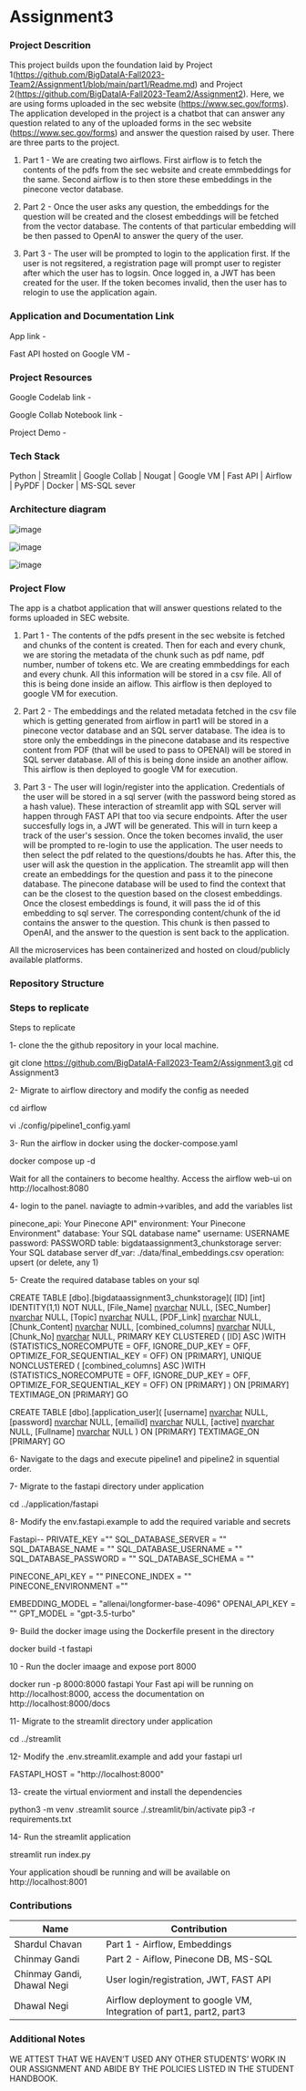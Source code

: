 # Assignment3

### Project Descrition 

This project builds upon the foundation laid by Project 1(https://github.com/BigDataIA-Fall2023-Team2/Assignment1/blob/main/part1/Readme.md) and Project 2(https://github.com/BigDataIA-Fall2023-Team2/Assignment2). Here, we are using forms uploaded in the sec website (https://www.sec.gov/forms). The application developed in the project is a chatbot that can answer any question related to any of the uploaded forms in the sec website (https://www.sec.gov/forms) and answer the question raised by user. There are three parts to the project. 

1) Part 1 - We are creating two airflows. First airflow is to fetch the contents of the pdfs from the sec website and create emmbeddings for the same. Second airflow is to then store these embeddings in the pinecone vector database.

2) Part 2 - Once the user asks any question, the embeddings for the question will be created and the closest embeddings will be fetched from the vector database. The contents of that particular embedding will be then passed to OpenAI to answer the query of the user.

3) Part 3 - The user will be prompted to login to the application first. If the user is not regsitered, a registration page will prompt user to register after which the user has to logsin. Once logged in, a JWT has been created for the user. If the token becomes invalid, then the user has to relogin to use the application again.  

### Application and Documentation Link

App link - 

Fast API hosted on Google VM - 

### Project Resources

Google Codelab link - 

Google Collab Notebook link -

Project Demo - 

### Tech Stack
Python | Streamlit | Google Collab | Nougat | Google VM | Fast API | Airflow | PyPDF | Docker | MS-SQL sever

### Architecture diagram ###

![image](https://github.com/BigDataIA-Fall2023-Team2/Assignment3/assets/131703516/1941d1e3-98bc-4183-b14b-52eb96864f47)

![image](https://github.com/BigDataIA-Fall2023-Team2/Assignment3/assets/131703516/91ce1f08-b742-4494-a88e-cdd016570cc3)

![image](https://github.com/BigDataIA-Fall2023-Team2/Assignment3/assets/131703516/1c88bc1d-47cf-4650-b776-a54c4093468c)

### Project Flow

The app is a chatbot application that will answer questions related to the forms uploaded in SEC website. 

1) Part 1 - The contents of the pdfs present in the sec website is fetched and chunks of the content is created. Then for each and every chunk, we are storing the metadata of the chunk such as pdf name, pdf number, number of tokens etc. We are creating emmbeddings for each and every chunk. All this information will be stored in a csv file. All of this is being done inside an aiflow. This airflow is then deployed to google VM for execution. 

2)  Part 2 - The embeddings and the related metadata fetched in the csv file which is getting generated from airflow in part1 will be stored in a pinecone vector database and an SQL server database. The idea is to store only the embeddings in the pinecone database and its respective content from PDF (that will be used to pass to OPENAI) will be stored in SQL server database. All of this is being done inside an another aiflow. This airflow is then deployed to google VM for execution. 

3)  Part 3 - The user will login/register into the application. Credentials of the user will be stored in a sql server (with the password being stored as a hash value). These interaction of streamlit app with SQL server will happen through FAST API that too via secure endpoints. After the user succesfully logs in, a JWT will be generated. This will in turn keep a track of the user's session. Once the token becomes invalid, the user will be prompted to re-login to use the application. The user needs to then select the pdf related to the questions/doubts he has. After this, the user will ask the question in the application. The streamlit app will then create an embeddings for the question and pass it to the pinecone database. The pinecone database will be used to find the context that can be the closest to the question based on the closest embeddings. Once the closest embeddings is found, it will pass the id of this embedding to sql server. The corresponding content/chunk  of the id contains the answer to the question. This chunk is then passed to OpenAI, and the answer to the question is sent back to the application. 

All the microservices has been containerized and hosted on cloud/publicly available platforms.

### Repository Structure


### Steps to replicate
Steps to replicate
 
1- clone the the github repository in your local machine.
 
git clone https://github.com/BigDataIA-Fall2023-Team2/Assignment3.git
cd Assignment3
 
2- Migrate to airflow directory and modify the config as needed
 
cd airflow
 
vi ./config/pipeline1_config.yaml
 
3- Run the airflow in docker using the docker-compose.yaml
 
docker compose up -d
 
Wait for all the containers to become healthy.
Access the airflow web-ui on http://localhost:8080
 
4- login to the panel. naviagte to admin->varibles, and add the variables list
 
pinecone_api: Your Pinecone API"
environment: Your Pinecone Environment"
database: Your SQL database name"
username: USERNAME
password: PASSWORD
table: bigdataassignment3_chunkstorage
server: Your SQL database server
df_var: ./data/final_embeddings.csv
operation: upsert (or delete, any 1)
 
5- Create the required database tables on your sql
 
CREATE TABLE [dbo].[bigdataassignment3_chunkstorage](
    [ID] [int] IDENTITY(1,1) NOT NULL,
    [File_Name] [nvarchar](max) NULL,
    [SEC_Number] [nvarchar](max) NULL,
    [Topic] [nvarchar](max) NULL,
    [PDF_Link] [nvarchar](max) NULL,
    [Chunk_Content] [nvarchar](max) NULL,
    [combined_columns] [nvarchar](500) NULL,
    [Chunk_No] [nvarchar](max) NULL,
PRIMARY KEY CLUSTERED
(
    [ID] ASC
)WITH (STATISTICS_NORECOMPUTE = OFF, IGNORE_DUP_KEY = OFF, OPTIMIZE_FOR_SEQUENTIAL_KEY = OFF) ON [PRIMARY],
UNIQUE NONCLUSTERED
(
    [combined_columns] ASC
)WITH (STATISTICS_NORECOMPUTE = OFF, IGNORE_DUP_KEY = OFF, OPTIMIZE_FOR_SEQUENTIAL_KEY = OFF) ON [PRIMARY]
) ON [PRIMARY] TEXTIMAGE_ON [PRIMARY]
GO
 
CREATE TABLE [dbo].[application_user](
    [username] [nvarchar](max) NULL,
    [password] [nvarchar](max) NULL,
    [emailid] [nvarchar](max) NULL,
    [active] [nvarchar](max) NULL,
    [Fullname] [nvarchar](max) NULL
) ON [PRIMARY] TEXTIMAGE_ON [PRIMARY]
GO
 
6- Navigate to the dags and execute pipeline1 and pipeline2 in squential order.
 
7- Migrate to the fastapi directory under application
 
cd ../application/fastapi
 
8- Modify the env.fastapi.example to add the required variable and secrets
 
Fastapi--
PRIVATE_KEY =""
SQL_DATABASE_SERVER = ""
SQL_DATABASE_NAME = ""
SQL_DATABASE_USERNAME = ""
SQL_DATABASE_PASSWORD = ""
SQL_DATABASE_SCHEMA = ""
 
PINECONE_API_KEY = ""
PINECONE_INDEX = ""
PINECONE_ENVIRONMENT =""
 
EMBEDDING_MODEL = "allenai/longformer-base-4096"
OPENAI_API_KEY = ""
GPT_MODEL = "gpt-3.5-turbo"
 
9- Build the docker image using the Dockerfile present in the directory
 
docker build -t fastapi
 
10 - Run the docler imaage and expose port 8000
 
docker run -p 8000:8000 fastapi
Your Fast api will be running on http://localhost:8000, access the documentation on http://localhost:8000/docs
 
11- Migrate to the streamlit directory under application
 
cd ../streamlit
 
12- Modify the .env.streamlit.example and add your fastapi url
 
FASTAPI_HOST = "http://localhost:8000"
 
13- create the virtual enviorment and install the dependencies
 
python3 -m venv .streamlit
source ./.streamlit/bin/activate
pip3 -r requirements.txt
 
14- Run the streamlit application
 
streamlit run index.py
 
Your application shoudl be running and will be available on http://localhost:8001
### Contributions

| Name                            | Contribution                               |  
| ------------------------------- | ---------------------------------------------------------------------|
| Shardul Chavan                  | Part 1 - Airflow, Embeddings                                         | 
| Chinmay Gandi                   | Part 2 - Aiflow, Pinecone DB, MS-SQL                                 |
| Chinmay Gandi, Dhawal Negi      | User login/registration, JWT, FAST API                               | 
| Dhawal Negi                     | Airflow deployment to google VM, Integration of part1, part2, part3  |              

### Additional Notes
WE ATTEST THAT WE HAVEN’T USED ANY OTHER STUDENTS’ WORK IN OUR ASSIGNMENT AND ABIDE BY THE POLICIES LISTED IN THE STUDENT HANDBOOK. 

